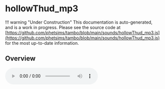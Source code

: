 # hollowThud_mp3

!!! warning "Under Construction"
    This documentation is auto-generated, and is a work in progress. Please see the source code at
    [https://github.com/phetsims/tambo/blob/main/sounds/hollowThud_mp3.js](https://github.com/phetsims/tambo/blob/main/sounds/hollowThud_mp3.js) for the most up-to-date information.

## Overview


<audio controls id="doc-audio">
<script type="module">
import { hollowThud_mp3 } from '/lib/scenerystack.esm.min.js';
import { audioBufferToURL } from '/js/audioBufferToURL.js';

hollowThud_mp3.audioBufferProperty.lazyLink( async audioBuffer => {
  document.querySelector( '#doc-audio' ).src = await audioBufferToURL( audioBuffer );
} );
</script>



## Source Code

See the source for [hollowThud_mp3.js](https://github.com/phetsims/tambo/blob/main/sounds/hollowThud_mp3.js) in the [tambo](https://github.com/phetsims/tambo) repository.
